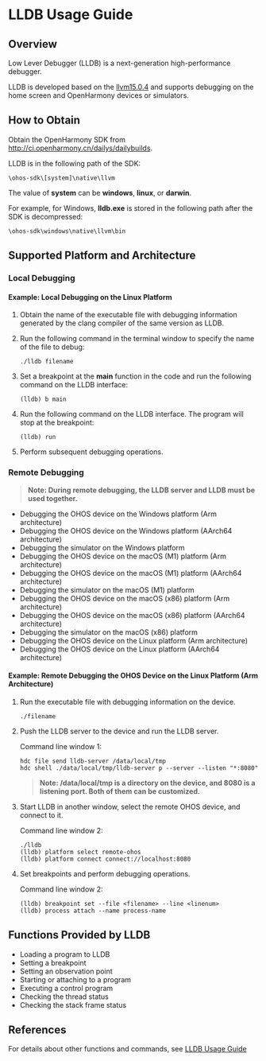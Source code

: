 # LLDB Usage Guide
## Overview
Low Lever Debugger (LLDB) is a next-generation high-performance debugger.

LLDB is developed based on the [llvm15.0.4](https://github.com/llvm/llvm-project/releases/tag/llvmorg-15.0.4) and supports debugging on the home screen and OpenHarmony devices or simulators.
## How to Obtain
Obtain the OpenHarmony SDK from http://ci.openharmony.cn/dailys/dailybuilds.

LLDB is in the following path of the SDK:
```
\ohos-sdk\[system]\native\llvm
```
The value of **system** can be **windows**, **linux**, or **darwin**.

For example, for Windows, **lldb.exe** is stored in the following path after the SDK is decompressed:
```
\ohos-sdk\windows\native\llvm\bin
```

## Supported Platform and Architecture

### Local Debugging
#### Example: Local Debugging on the Linux Platform
1. Obtain the name of the executable file with debugging information generated by the clang compiler of the same version as LLDB.

2. Run the following command in the terminal window to specify the name of the file to debug:

   ```
   ./lldb filename
   ```

3. Set a breakpoint at the **main** function in the code and run the following command on the LLDB interface:

   ```
   (lldb) b main
   ```

4. Run the following command on the LLDB interface. The program will stop at the breakpoint:

   ```
   (lldb) run
   ```

5. Perform subsequent debugging operations.

### Remote Debugging

> **Note: During remote debugging, the LLDB server and LLDB must be used together.**
- Debugging the OHOS device on the Windows platform (Arm architecture)
- Debugging the OHOS device on the Windows platform (AArch64 architecture)
- Debugging the simulator on the Windows platform
- Debugging the OHOS device on the macOS (M1) platform (Arm architecture)
- Debugging the OHOS device on the macOS (M1) platform (AArch64 architecture)
- Debugging the simulator on the macOS (M1) platform
- Debugging the OHOS device on the macOS (x86) platform (Arm architecture)
- Debugging the OHOS device on the macOS (x86) platform (AArch64 architecture)
- Debugging the simulator on the macOS (x86) platform
- Debugging the OHOS device on the Linux platform (Arm architecture)
- Debugging the OHOS device on the Linux platform (AArch64 architecture)

#### Example: Remote Debugging the OHOS Device on the Linux Platform (Arm Architecture)

1. Run the executable file with debugging information on the device.

   ```
   ./filename
   ```

2. Push the LLDB server to the device and run the LLDB server.

   Command line window 1:

   ```
   hdc file send lldb-server /data/local/tmp
   hdc shell ./data/local/tmp/lldb-server p --server --listen "*:8080"
   ```

   > **Note: /data/local/tmp is a directory on the device, and 8080 is a    listening port. Both of them can be customized.**

3. Start LLDB in another window, select the remote OHOS device, and connect to it.

   Command line window 2:

   ```
   ./lldb
   (lldb) platform select remote-ohos
   (lldb) platform connect connect://localhost:8080
   ```

4. Set breakpoints and perform debugging operations.

   Command line window 2:

   ```
   (lldb) breakpoint set --file <filename> --line <linenum>
   (lldb) process attach --name process-name
   ```

## Functions Provided by LLDB
- Loading a program to LLDB
- Setting a breakpoint
- Setting an observation point
- Starting or attaching to a program
- Executing a control program
- Checking the thread status
- Checking the stack frame status

## References
For details about other functions and commands, see [LLDB Usage Guide](https://gitee.com/openharmony/third_party_llvm-project/blob/master/lldb/README_zh.md)
